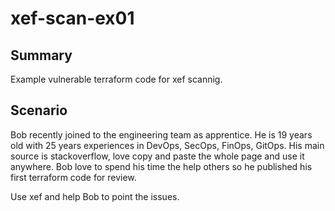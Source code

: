 # xef-scan-ex01

## Summary

Example vulnerable terraform code for xef scannig.

## Scenario

Bob recently joined to the engineering team as apprentice. He is 19 years old with 25 years experiences in 
DevOps, SecOps, FinOps, GitOps. His main source is stackoverflow, love copy and paste the whole page and 
use it anywhere. Bob love to spend his time the help others so he published his first terraform code for review.

Use xef and help Bob to point the issues.